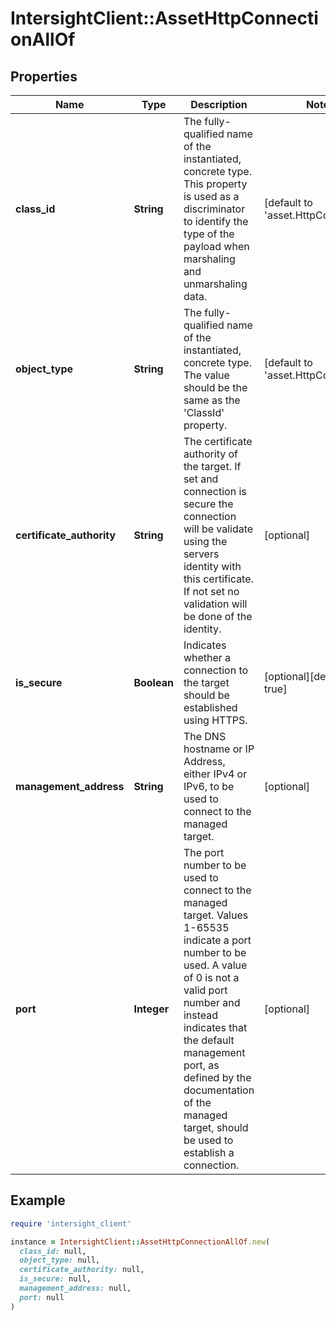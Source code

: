 # IntersightClient::AssetHttpConnectionAllOf

## Properties

| Name | Type | Description | Notes |
| ---- | ---- | ----------- | ----- |
| **class_id** | **String** | The fully-qualified name of the instantiated, concrete type. This property is used as a discriminator to identify the type of the payload when marshaling and unmarshaling data. | [default to &#39;asset.HttpConnection&#39;] |
| **object_type** | **String** | The fully-qualified name of the instantiated, concrete type. The value should be the same as the &#39;ClassId&#39; property. | [default to &#39;asset.HttpConnection&#39;] |
| **certificate_authority** | **String** | The certificate authority of the target. If set and connection is secure the connection will be validate using the servers identity with this certificate. If not set no validation will be done of the identity. | [optional] |
| **is_secure** | **Boolean** | Indicates whether a connection to the target should be established using HTTPS. | [optional][default to true] |
| **management_address** | **String** | The DNS hostname or IP Address, either IPv4 or IPv6, to be used to connect to the managed target. | [optional] |
| **port** | **Integer** | The port number to be used to connect to the managed target. Values 1-65535 indicate a port number to be used. A value of 0 is not a valid port number and instead indicates that the default management port, as defined by the documentation of the managed target, should be used to establish a connection. | [optional] |

## Example

```ruby
require 'intersight_client'

instance = IntersightClient::AssetHttpConnectionAllOf.new(
  class_id: null,
  object_type: null,
  certificate_authority: null,
  is_secure: null,
  management_address: null,
  port: null
)
```

